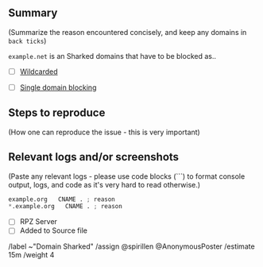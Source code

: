 ## Summary

(Summarize the reason encountered concisely, and keep any domains in 
`back ticks`)

`example.net` is an Sharked domains that have to be blocked as..

- [ ] [Wildcarded](source/sharked-domains/wildcard.list)
- [ ] [Single domain blocking](source/sharked-domains/domains.list)


## Steps to reproduce

(How one can reproduce the issue - this is very important)



## Relevant logs and/or screenshots

(Paste any relevant logs - please use code blocks (```) to format 
console output, logs, and code as it's very hard to read otherwise.)


```python
example.org   CNAME . ; reason
*.example.org   CNAME . ; reason
```

- [ ] RPZ Server
- [ ] Added to Source file

/label ~"Domain Sharked" 
/assign @spirillen @AnonymousPoster
/estimate 15m
/weight 4
